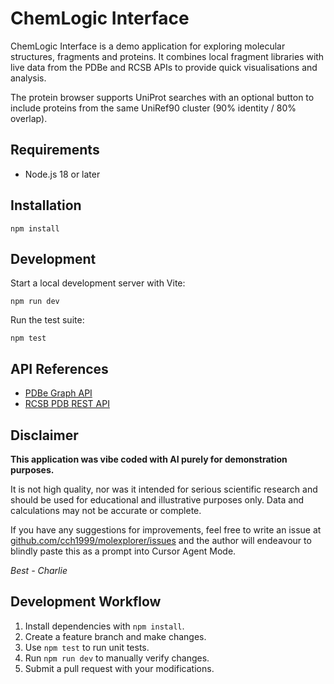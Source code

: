 # ChemLogic Interface

ChemLogic Interface is a demo application for exploring molecular structures, fragments and proteins. It combines local fragment libraries with live data from the PDBe and RCSB APIs to provide quick visualisations and analysis.

The protein browser supports UniProt searches with an optional button to include proteins from the same UniRef90 cluster (90% identity / 80% overlap).

## Requirements
- Node.js 18 or later

## Installation
```
npm install
```

## Development
Start a local development server with Vite:
```
npm run dev
```
Run the test suite:
```
npm test
```

## API References
- [PDBe Graph API](https://www.ebi.ac.uk/pdbe/graph-api/pdbe_doc/)
- [RCSB PDB REST API](https://data.rcsb.org/redoc/index.html)

## Disclaimer
**This application was vibe coded with AI purely for demonstration purposes.**

It is not high quality, nor was it intended for serious scientific research and should be used for educational and illustrative purposes only. Data and calculations may not be accurate or complete.

If you have any suggestions for improvements, feel free to write an issue at [github.com/cch1999/molexplorer/issues](https://github.com/cch1999/molexplorer/issues) and the author will endeavour to blindly paste this as a prompt into Cursor Agent Mode.

*Best - Charlie*

## Development Workflow
1. Install dependencies with `npm install`.
2. Create a feature branch and make changes.
3. Use `npm test` to run unit tests.
4. Run `npm run dev` to manually verify changes.
5. Submit a pull request with your modifications.

